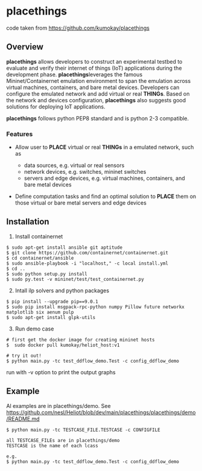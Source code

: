 # placethings

code taken from https://github.com/kumokay/placethings

## Overview
<b>placethings</b> allows developers to construct an experimental testbed to evaluate and verify their internet of things (IoT) applications during the development phase. <b>placethings</b>leverages the famous Mininet/Containernet emulation environment to span the emulation across virtual machines, containers, and bare metal devices. Developers can configure the emulated network and add virtual or real <b>THINGs</b>. Based on the network and devices configuration, <b>placethings</b> also suggests good solutions for deploying IoT applications.

<b>placethings</b> follows python PEP8 standard and is python 2-3 compatible.

### Features

- Allow user to <b>PLACE</b> virtual or real <b>THINGs</b> in a emulated network, such as
  - data sources, e.g. virtual or real sensors
  - network devices, e.g. switches, mininet switches
  - servers and edge devices, e.g. virtual machines, containers, and bare metal devices

- Define computation tasks and find an optimal solution to <b>PLACE</b> them on those virtual or bare metal servers and edge devices

## Installation

1. Install containernet
```
$ sudo apt-get install ansible git aptitude
$ git clone https://github.com/containernet/containernet.git
$ cd containernet/ansible
$ sudo ansible-playbook -i "localhost," -c local install.yml
$ cd ..
$ sudo python setup.py install
$ sudo py.test -v mininet/test/test_containernet.py
```

2. Intall ilp solvers and python packages
```
$ pip install --upgrade pip==9.0.1
$ sudo pip install msgpack-rpc-python numpy Pillow future networkx matplotlib six aenum pulp
$ sudo apt-get install glpk-utils
```

3. Run demo case
```
# first get the docker image for creating mininet hosts
$  sudo docker pull kumokay/heliot_host:v1

# try it out!
$ python main.py -tc test_ddflow_demo.Test -c config_ddflow_demo
```

run with -v option to print the output graphs

## Example

Al examples are in placethings/demo.
See https://github.com/nesl/Heliot/blob/dev/main/placethings/placethings/demo/README.md

```
$ python main.py -tc TESTCASE_FILE.TESTCASE -c CONFIGFILE

all TESTCASE_FILEs are in placethings/demo
TESTCASE is the name of each lcass

e.g.
$ python main.py -tc test_ddflow_demo.Test -c config_ddflow_demo
```

